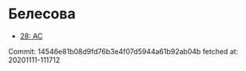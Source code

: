 # Белесова
- [28: AC](28.md)

Commit: 14546e81b08d9fd76b3e4f07d5944a61b92ab04b
 fetched at: 20201111-111712

